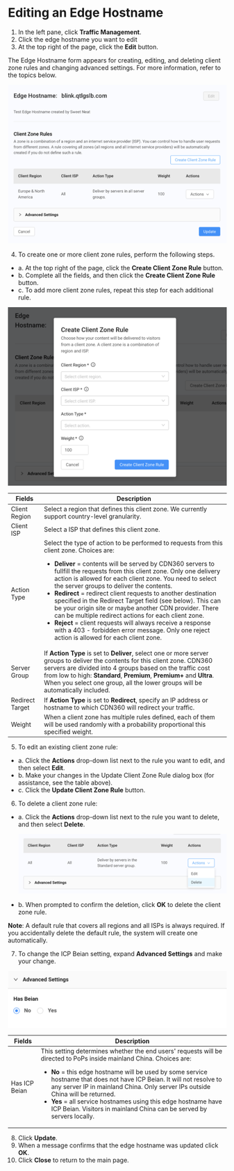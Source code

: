 # Editing an Edge Hostname

1. In the left pane, click **Traffic Management**.
2. Click the edge hostname you want to edit 
3. At the top right of the page, click the **Edit** button.

The Edge Hostname form appears for creating, editing, and deleting client zone rules and changing advanced settings. For more information, refer to the topics below.
<p align=center><img src="/docs/resources/images/traffic-management/traffic-management-edit-edge-hostname.png" alt="edit cname form"></p>

4. To create one or more client zone rules, perform the following steps.

<ul><li>a. At the top right of the page, click the <strong>Create Client Zone Rule</strong> button.</li>
<li>b. Complete all the fields, and then click the <strong>Create Client Zone Rule</strong> button.</li>
<li>c. To add more client zone rules, repeat this step for each additional rule.</li></ul>

<p align=center><img src="/docs/resources/images/traffic-management/create-client-zone-rule.png" alt="create client region rule"></p>

| **Fields**        | **Description**   |
| ----------------- | ----------------- |
| Client Region     | Select a region that defines this client zone. We currently support country-level granularity.|
| Client ISP        | Select a ISP that defines this client zone. |
| Action Type       | Select the type of action to be performed to requests from this client zone. Choices are:<br><ul><li><strong>Deliver</strong> = contents will be served by CDN360 servers to fullfill the requests from this client zone. Only one delivery action is allowed for each client zone. You need to select the server groups to deliver the contents. </li><li><strong>Redirect</strong> = redirect client requests to another destination specified in the Redirect Target field (see below). This can be your origin site or maybe another CDN provider. There can be multiple redirect actions for each client zone.</li><li><strong>Reject</strong> = client requests will always receive a response with a 403 - forbidden error message. Only one reject action is allowed for each client zone.</li></ul>  
| Server Group      | If <strong>Action Type</strong> is set to <strong>Deliver</strong>, select one or more server groups to deliver the contents for this client zone. CDN360 servers are divided into 4 groups based on the traffic cost from low to high: <strong>Standard</strong>, <strong>Premium</strong>, <strong>Premium+</strong> and <strong>Ultra</strong>. When you select one group, all the lower groups will be automatically included. |
| Redirect Target   | If <strong>Action Type</strong> is set to <strong>Redirect</strong>, specify an IP address or hostname to which CDN360 will redirect your traffic. |
| Weight | When a client zone has multiple rules defined, each of them will be used randomly with a probability proportional this specified weight. |

5. To edit an existing client zone rule:

<ul><li>a. Click the <strong>Actions</strong> drop-down list next to the rule you want to edit, and then select <strong>Edit</strong>.</li>
<li>b. Make your changes in the Update Client Zone Rule dialog box (for assistance, see the table above).</li>
<li>c. Click the <strong>Update Client Zone Rule</strong> button.</li></ul>

6. To delete a client zone rule:

<ul><li>a. Click the <strong>Actions</strong> drop-down list next to the rule you want to delete, and then select <strong>Delete</strong>.

<p align=center><img src="/docs/resources/images/traffic-management/edge-hostname-delete-zone-rule.png" alt="zone rule delete"></p>
</li>
<li>b. When prompted to confirm the deletion, click <strong>OK</strong> to delete the client zone rule.</li></ul>

**Note**: A default rule that covers all regions and all ISPs is always required. If you accidentally delete the default rule, the system will create one automatically.

7. To change the ICP Beian setting, expand **Advanced Settings** and make your change.

<p align=center><img src="/docs/resources/images/traffic-management/edge-hostname-advanced-settings.png" alt="edge hostname advanced settings" width="700"></p>

| **Fields**      | **Description** |
| --------------- | --------------- |
| Has ICP Beian  | This setting determines whether the end users' requests will be directed to PoPs inside mainland China. Choices are:<br><ul><li><strong>No</strong> = this edge hostname will be used by some service hostname that does not have ICP Beian. It will not resolve to any server IP in mainland China. Only server IPs outside China will be returned. </li><li><strong>Yes</strong> = all service hostnames using this edge hostname have ICP Beian. Visitors in mainland China can be served by servers locally.</li></ul>  

8. Click **Update**.
9. When a message confirms that the edge hostname was updated click **OK**.
10.  Click **Close** to return to the main page.

